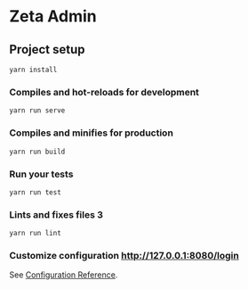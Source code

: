 # Zeta Admin

## Project setup

```
yarn install
```

### Compiles and hot-reloads for development

```
yarn run serve
```

### Compiles and minifies for production

```
yarn run build
```

### Run your tests

```
yarn run test
```

### Lints and fixes files 3

```
yarn run lint
```

### Customize configuration http://127.0.0.1:8080/login

See [Configuration Reference](https://cli.vuejs.org/config/).
